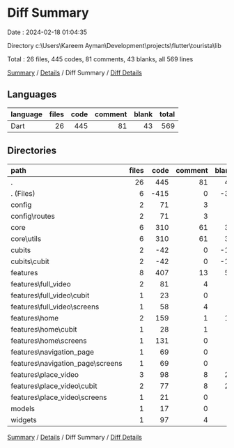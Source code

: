 # Diff Summary

Date : 2024-02-18 01:04:35

Directory c:\\Users\\Kareem Ayman\\Development\\projects\\flutter\\tourista\\lib

Total : 26 files,  445 codes, 81 comments, 43 blanks, all 569 lines

[Summary](results.md) / [Details](details.md) / Diff Summary / [Diff Details](diff-details.md)

## Languages
| language | files | code | comment | blank | total |
| :--- | ---: | ---: | ---: | ---: | ---: |
| Dart | 26 | 445 | 81 | 43 | 569 |

## Directories
| path | files | code | comment | blank | total |
| :--- | ---: | ---: | ---: | ---: | ---: |
| . | 26 | 445 | 81 | 43 | 569 |
| . (Files) | 6 | -415 | 0 | -39 | -454 |
| config | 2 | 71 | 3 | 6 | 80 |
| config\\routes | 2 | 71 | 3 | 6 | 80 |
| core | 6 | 310 | 61 | 33 | 404 |
| core\\utils | 6 | 310 | 61 | 33 | 404 |
| cubits | 2 | -42 | 0 | -17 | -59 |
| cubits\\cubit | 2 | -42 | 0 | -17 | -59 |
| features | 8 | 407 | 13 | 53 | 473 |
| features\\full_video | 2 | 81 | 4 | 9 | 94 |
| features\\full_video\\cubit | 1 | 23 | 0 | 5 | 28 |
| features\\full_video\\screens | 1 | 58 | 4 | 4 | 66 |
| features\\home | 2 | 159 | 1 | 11 | 171 |
| features\\home\\cubit | 1 | 28 | 1 | 8 | 37 |
| features\\home\\screens | 1 | 131 | 0 | 3 | 134 |
| features\\navigation_page | 1 | 69 | 0 | 4 | 73 |
| features\\navigation_page\\screens | 1 | 69 | 0 | 4 | 73 |
| features\\place_video | 3 | 98 | 8 | 29 | 135 |
| features\\place_video\\cubit | 2 | 77 | 8 | 24 | 109 |
| features\\place_video\\screens | 1 | 21 | 0 | 5 | 26 |
| models | 1 | 17 | 0 | 2 | 19 |
| widgets | 1 | 97 | 4 | 5 | 106 |

[Summary](results.md) / [Details](details.md) / Diff Summary / [Diff Details](diff-details.md)